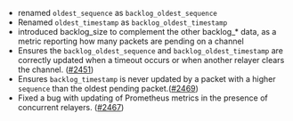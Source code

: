 
- renamed `oldest_sequence` as `backlog_oldest_sequence`
- Renamed `oldest_timestamp` as `backlog_oldest_timestamp`
- introduced backlog_size to complement the other backlog_* data, as a metric reporting how many packets are pending on a channel
- Ensures the `backlog_oldest_sequence` and `backlog_oldest_timestamp` are correctly updated when a timeout occurs or when another relayer clears the channel.
  ([#2451](https://github.com/informalsystems/ibc-rs/issues/2451))
- Ensures `backlog_timestamp` is never updated by a packet with a higher `sequence` than the oldest pending packet.([#2469](https://github.com/informalsystems/ibc-rs/issues/2469))
- Fixed a bug with updating of Prometheus metrics in the presence of concurrent relayers. ([#2467](https://github.com/informalsystems/ibc-rs/issues/2467))

